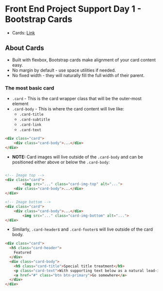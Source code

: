 # Front End Project Support Day 1 - Bootstrap Cards

- Cards: [Link](https://getbootstrap.com/docs/5.3/components/card/)

## About Cards

- Built with flexbox, Bootstrap cards make alignment of your card content easy.
- No margin by default - use space utilities if needed.
- No fixed width - they will naturally fill the full width of their parent.

### The most basic card

- `.card` - This is the card wrapper class that will be the outer-most element
- `.card-body` - This is where the card content will live like:
    - `.card-title`
    - `.card-subtitle`
    - `.card-link`
    - `.card-text`

```html
<div class="card">
    <div class="card-body">...</div>
</div>
```

- **NOTE:** Card images will live outside of the `.card-body` and can be positioned either above or below the `.card-body`:

```html

<!-- Image top -->
<div class="card">
		<img src="..." class="card-img-top" alt="...">
    <div class="card-body">...</div>
</div>
```

```html
<!-- Image bottom -->
<div class="card">
    <div class="card-body">...</div>
		<img src="..." class="card-img-bottom" alt="...">
</div>
```

- Similarly, `.card-header`s and `.card-footer`s will live outside of the card body.

```html
<div class="card">
  <h5 class="card-header">
    Featured
  </div>
  <div class="card-body">
    <h5 class="card-title">Special title treatment</h5>
    <p class="card-text">With supporting text below as a natural lead-in to additional content.</p>
    <a href="#" class="btn btn-primary">Go somewhere</a>
  </div>
</div>
```